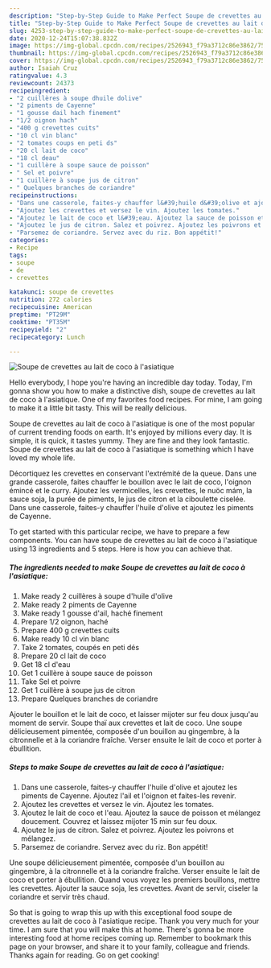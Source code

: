 ```yaml
---
description: "Step-by-Step Guide to Make Perfect Soupe de crevettes au lait de coco à l&amp;#39;asiatique"
title: "Step-by-Step Guide to Make Perfect Soupe de crevettes au lait de coco à l&amp;#39;asiatique"
slug: 4253-step-by-step-guide-to-make-perfect-soupe-de-crevettes-au-lait-de-coco-a-l-and-39-asiatique
date: 2020-12-24T15:07:38.832Z
image: https://img-global.cpcdn.com/recipes/2526943_f79a3712c86e3862/751x532cq70/soupe-de-crevettes-au-lait-de-coco-a-lasiatique-photo-principale-de-la-recette.jpg
thumbnail: https://img-global.cpcdn.com/recipes/2526943_f79a3712c86e3862/751x532cq70/soupe-de-crevettes-au-lait-de-coco-a-lasiatique-photo-principale-de-la-recette.jpg
cover: https://img-global.cpcdn.com/recipes/2526943_f79a3712c86e3862/751x532cq70/soupe-de-crevettes-au-lait-de-coco-a-lasiatique-photo-principale-de-la-recette.jpg
author: Isaiah Cruz
ratingvalue: 4.3
reviewcount: 24373
recipeingredient:
- "2 cuillères à soupe dhuile dolive"
- "2 piments de Cayenne"
- "1 gousse dail hach finement"
- "1/2 oignon hach"
- "400 g crevettes cuits"
- "10 cl vin blanc"
- "2 tomates coups en peti ds"
- "20 cl lait de coco"
- "18 cl deau"
- "1 cuillère à soupe sauce de poisson"
- " Sel et poivre"
- "1 cuillère à soupe jus de citron"
- " Quelques branches de coriandre"
recipeinstructions:
- "Dans une casserole, faites-y chauffer l&#39;huile d&#39;olive et ajoutez les piments de Cayenne. Ajoutez l&#39;ail et l&#39;oignon et faites-les revenir."
- "Ajoutez les crevettes et versez le vin. Ajoutez les tomates."
- "Ajoutez le lait de coco et l&#39;eau. Ajoutez la sauce de poisson et mélangez doucement. Couvrez et laissez mijoter 15 min sur feu doux."
- "Ajoutez le jus de citron. Salez et poivrez. Ajoutez les poivrons et mélangez."
- "Parsemez de coriandre. Servez avec du riz. Bon appétit!"
categories:
- Recipe
tags:
- soupe
- de
- crevettes

katakunci: soupe de crevettes 
nutrition: 272 calories
recipecuisine: American
preptime: "PT29M"
cooktime: "PT35M"
recipeyield: "2"
recipecategory: Lunch

---
```



![Soupe de crevettes au lait de coco à l&#39;asiatique](https://img-global.cpcdn.com/recipes/2526943_f79a3712c86e3862/751x532cq70/soupe-de-crevettes-au-lait-de-coco-a-lasiatique-photo-principale-de-la-recette.jpg)

Hello everybody, I hope you're having an incredible day today. Today, I'm gonna show you how to make a distinctive dish, soupe de crevettes au lait de coco à l&#39;asiatique. One of my favorites food recipes. For mine, I am going to make it a little bit tasty. This will be really delicious.

Soupe de crevettes au lait de coco à l&#39;asiatique is one of the most popular of current trending foods on earth. It's enjoyed by millions every day. It is simple, it is quick, it tastes yummy. They are fine and they look fantastic. Soupe de crevettes au lait de coco à l&#39;asiatique is something which I have loved my whole life.

Décortiquez les crevettes en conservant l&#39;extrémité de la queue. Dans une grande casserole, faites chauffer le bouillon avec le lait de coco, l&#39;oignon émincé et le curry. Ajoutez les vermicelles, les crevettes, le nuöc mám, la sauce soja, la purée de piments, le jus de citron et la ciboulette ciselée. Dans une casserole, faites-y chauffer l&#39;huile d&#39;olive et ajoutez les piments de Cayenne.


To get started with this particular recipe, we have to prepare a few components. You can have soupe de crevettes au lait de coco à l&#39;asiatique using 13 ingredients and 5 steps. Here is how you can achieve that.

<!--inarticleads1-->

##### The ingredients needed to make Soupe de crevettes au lait de coco à l&#39;asiatique:

1. Make ready 2 cuillères à soupe d&#39;huile d&#39;olive
1. Make ready 2 piments de Cayenne
1. Make ready 1 gousse d&#39;ail, haché finement
1. Prepare 1/2 oignon, haché
1. Prepare 400 g crevettes cuits
1. Make ready 10 cl vin blanc
1. Take 2 tomates, coupés en peti dés
1. Prepare 20 cl lait de coco
1. Get 18 cl d&#39;eau
1. Get 1 cuillère à soupe sauce de poisson
1. Take  Sel et poivre
1. Get 1 cuillère à soupe jus de citron
1. Prepare  Quelques branches de coriandre


Ajouter le bouillon et le lait de coco, et laisser mijoter sur feu doux jusqu&#39;au moment de servir. Soupe thaï aux crevettes et lait de coco. Une soupe délicieusement pimentée, composée d&#39;un bouillon au gingembre, à la citronnelle et à la coriandre fraîche. Verser ensuite le lait de coco et porter à ébullition. 

<!--inarticleads2-->

##### Steps to make Soupe de crevettes au lait de coco à l&#39;asiatique:

1. Dans une casserole, faites-y chauffer l&#39;huile d&#39;olive et ajoutez les piments de Cayenne. Ajoutez l&#39;ail et l&#39;oignon et faites-les revenir.
1. Ajoutez les crevettes et versez le vin. Ajoutez les tomates.
1. Ajoutez le lait de coco et l&#39;eau. Ajoutez la sauce de poisson et mélangez doucement. Couvrez et laissez mijoter 15 min sur feu doux.
1. Ajoutez le jus de citron. Salez et poivrez. Ajoutez les poivrons et mélangez.
1. Parsemez de coriandre. Servez avec du riz. Bon appétit!


Une soupe délicieusement pimentée, composée d&#39;un bouillon au gingembre, à la citronnelle et à la coriandre fraîche. Verser ensuite le lait de coco et porter à ébullition. Quand vous voyez les premiers bouillons, mettre les crevettes. Ajouter la sauce soja, les crevettes. Avant de servir, ciseler la coriandre et servir très chaud. 

So that is going to wrap this up with this exceptional food soupe de crevettes au lait de coco à l&#39;asiatique recipe. Thank you very much for your time. I am sure that you will make this at home. There's gonna be more interesting food at home recipes coming up. Remember to bookmark this page on your browser, and share it to your family, colleague and friends. Thanks again for reading. Go on get cooking!
